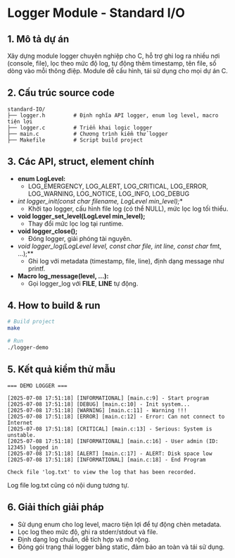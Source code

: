 # Logger Module - Standard I/O

## 1. Mô tả dự án
Xây dựng module logger chuyên nghiệp cho C, hỗ trợ ghi log ra nhiều nơi (console, file), lọc theo mức độ log, tự động thêm timestamp, tên file, số dòng vào mỗi thông điệp. Module dễ cấu hình, tái sử dụng cho mọi dự án C.

## 2. Cấu trúc source code
```
standard-IO/
├── logger.h         # Định nghĩa API logger, enum log level, macro tiện lợi
├── logger.c         # Triển khai logic logger
├── main.c           # Chương trình kiểm thử logger
├── Makefile         # Script build project
```

## 3. Các API, struct, element chính
- **enum LogLevel:**
  - LOG_EMERGENCY, LOG_ALERT, LOG_CRITICAL, LOG_ERROR, LOG_WARNING, LOG_NOTICE, LOG_INFO, LOG_DEBUG
- **int logger_init(const char* filename, LogLevel min_level);**
  - Khởi tạo logger, cấu hình file log (có thể NULL), mức lọc log tối thiểu.
- **void logger_set_level(LogLevel min_level);**
  - Thay đổi mức lọc log tại runtime.
- **void logger_close();**
  - Đóng logger, giải phóng tài nguyên.
- **void logger_log(LogLevel level, const char* file, int line, const char* fmt, ...);**
  - Ghi log với metadata (timestamp, file, line), định dạng message như printf.
- **Macro log_message(level, ...):**
  - Gọi logger_log với __FILE__, __LINE__ tự động.

## 4. How to build & run
```bash
# Build project
make

# Run
./logger-demo
```

## 5. Kết quả kiểm thử mẫu
```
=== DEMO LOGGER ===

[2025-07-08 17:51:18] [INFORMATIONAL] [main.c:9] - Start program
[2025-07-08 17:51:18] [DEBUG] [main.c:10] - Init system...
[2025-07-08 17:51:18] [WARNING] [main.c:11] - Warning !!!
[2025-07-08 17:51:18] [ERROR] [main.c:12] - Error: Can not connect to Internet
[2025-07-08 17:51:18] [CRITICAL] [main.c:13] - Serious: System is unstable.
[2025-07-08 17:51:18] [INFORMATIONAL] [main.c:16] - User admin (ID: 12345) logged in
[2025-07-08 17:51:18] [ALERT] [main.c:17] - ALERT: Disk space low
[2025-07-08 17:51:18] [INFORMATIONAL] [main.c:18] - End Program

Check file 'log.txt' to view the log that has been recorded.
```
Log file log.txt cũng có nội dung tương tự.

## 6. Giải thích giải pháp
- Sử dụng enum cho log level, macro tiện lợi để tự động chèn metadata.
- Lọc log theo mức độ, ghi ra stderr/stdout và file.
- Định dạng log chuẩn, dễ tích hợp và mở rộng.
- Đóng gói trạng thái logger bằng static, đảm bảo an toàn và tái sử dụng.
